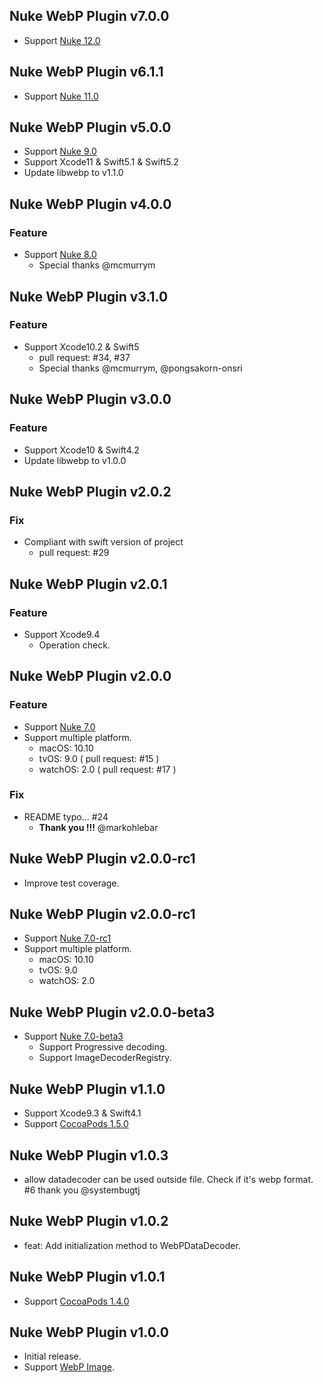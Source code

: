 ## Nuke WebP Plugin v7.0.0

- Support [Nuke 12.0](https://github.com/kean/Nuke/releases/tag/9.0)

## Nuke WebP Plugin v6.1.1

- Support [Nuke 11.0](https://github.com/kean/Nuke/releases/tag/9.0)


## Nuke WebP Plugin v5.0.0

- Support [Nuke 9.0](https://github.com/kean/Nuke/releases/tag/9.0)
- Support Xcode11 & Swift5.1 & Swift5.2
- Update libwebp to v1.1.0

## Nuke WebP Plugin v4.0.0

### Feature

- Support [Nuke 8.0](https://github.com/kean/Nuke/releases/tag/8.0)
    - Special thanks @mcmurrym

## Nuke WebP Plugin v3.1.0

### Feature

- Support Xcode10.2 & Swift5
    - pull request: #34, #37
    - Special thanks @mcmurrym, @pongsakorn-onsri

## Nuke WebP Plugin v3.0.0

### Feature

- Support Xcode10 & Swift4.2
- Update libwebp to v1.0.0

## Nuke WebP Plugin v2.0.2

### Fix

- Compliant with swift version of project
    - pull request: #29

## Nuke WebP Plugin v2.0.1

### Feature

- Support Xcode9.4
    - Operation check.

## Nuke WebP Plugin v2.0.0

### Feature

- Support [Nuke 7.0](https://github.com/kean/Nuke/releases/tag/7.0)
- Support multiple platform.
    - macOS: 10.10
    - tvOS: 9.0 ( pull request: #15 )
    - watchOS: 2.0 ( pull request: #17 )

### Fix

- README typo... #24
    - **Thank you !!!** @markohlebar

## Nuke WebP Plugin v2.0.0-rc1

- Improve test coverage.

## Nuke WebP Plugin v2.0.0-rc1

- Support [Nuke 7.0-rc1](https://github.com/kean/Nuke/releases/tag/7.0-rc1)
- Support multiple platform.
    - macOS:    10.10
    - tvOS:     9.0
    - watchOS:  2.0

## Nuke WebP Plugin v2.0.0-beta3

- Support [Nuke 7.0-beta3](https://github.com/kean/Nuke/releases/tag/7.0-beta3)
    - Support Progressive decoding.
    - Support ImageDecoderRegistry.

## Nuke WebP Plugin v1.1.0

- Support Xcode9.3 & Swift4.1
- Support [CocoaPods 1.5.0](http://blog.cocoapods.org/CocoaPods-1.5.0/)

## Nuke WebP Plugin v1.0.3

- allow datadecoder can be used outside file. Check if it's webp format. #6
    thank you @systembugtj

## Nuke WebP Plugin v1.0.2

- feat: Add initialization method to WebPDataDecoder.

## Nuke WebP Plugin v1.0.1

- Support [CocoaPods 1.4.0](http://blog.cocoapods.org/CocoaPods-1.4.0/)

## Nuke WebP Plugin v1.0.0

- Initial release.
- Support [WebP Image](https://developers.google.com/speed/webp).

